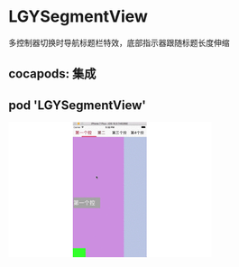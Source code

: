 # LGYSegmentView
多控制器切换时导航标题栏特效，底部指示器跟随标题长度伸缩

## cocapods: 集成
## pod 'LGYSegmentView'

![image](https://github.com/Coderplayer/LGYSegmentView/blob/master/ScreenShot/segment.gif)
